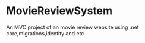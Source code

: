 # MovieReviewSystem
An MVC project of an movie review website using .net core,migrations,identity and etc
